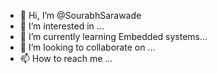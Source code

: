 - 👋 Hi, I’m @SourabhSarawade
- 👀 I’m interested in ...
- 🌱 I’m currently learning Embedded systems...
- 💞️ I’m looking to collaborate on ...
- 📫 How to reach me ...

<!---
Sourabh0900/Sourabh0900 is a ✨ special ✨ repository because its `README.md` (this file) appears on your GitHub profile.
You can click the Preview link to take a look at your changes.
--->
